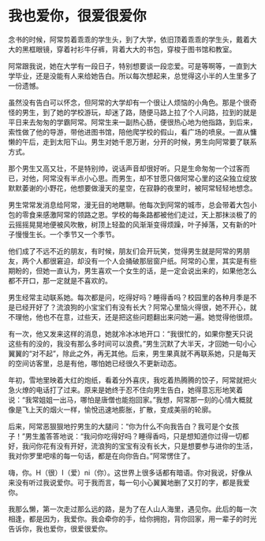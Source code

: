 # 我也爱你，很爱很爱你

念书的时候，阿常剪着乖乖的学生头，到了大学，依旧顶着乖乖的学生头，戴着大大的黑框眼镜，穿着衬衫牛仔裤，背着大大的书包，穿梭于图书馆和教室。 

阿常跟我说，她在大学有一段日子，特别想要谈一段恋爱。可是等啊等，一直到大学毕业，还是没能有人来给她告白。所以每次想起来，总觉得这小半的人生里多了一份遗憾。 

虽然没有告白可以怀念，但阿常的大学却有一个很让人烦恼的小角色。那是个很奇怪的男生，到了她的学校游玩，却迷了路，随便马路上拉了个人问路，拉到的就是平日来去匆匆的学霸阿常。阿常生来一副热心肠，便很热心地为他指路，到后来，索性做了他的导游，带他进图书馆，陪他爬学校的假山，看广场的喷泉。一直从慵懒的午后，走到太阳下山。男生对她千恩万谢，分开的时候，男生向阿常要了联系方式。 

那个男生又高又壮，不是特别帅，说话声音却很好听。只是生命匆匆一个过客而已，对他，阿常没有半点小心思。而男生，却不甘愿只做阿常心里的这朵独立绽放默默萎谢的小野花，他想要做漫天的星空，在寂静的夜里时，被阿常轻轻地想念。 

男生常常发消息给阿常，漫无目的地瞎聊。他每次到阿常的城市，总会带着大包小包的零食来感激阿常的领路之恩。学校的每条路都被他们走过，天上那抹淡极了的云摇摇晃晃地便被风吹散，树顶上轻盈的风渐渐变得烦躁，叶子掉落，又有新的叶子慢慢生长。一个季节又一个季节。 

他们成了不远不近的朋友，有时候，朋友们会开玩笑，觉得男生就是阿常的男朋友，两个人都很窘迫，却没有一个人会捅破那层窗户纸。阿常的心里，其实是有些期盼的，但她一直认为，男生喜欢一个女生的话，是一定会说出来的，如果他怎么都不开口，那一定就是不喜欢的。 

男生经常主动联系她。每次都是问，吃得好吗？睡得香吗？校园里的各种月季是不是已经开好了？流浪狗的小宝宝们有没有长大？阿常心里恼火得很，她不开心，就不理他，他也不在意，过些天，还是把这些问题翻出来问她一遍。她觉得他很烦。 

有一次，他又发来这样的消息，她就冷冰冰地开口：“我很忙的，如果你整天只说这些有的没的，我没有那么多时间可以浪费。”男生沉默了大半天，才回她一句小心翼翼的“对不起”，除此之外，再无其他。后来，男生果真就不再联系她，只是每天的空间访客里，总是有他，哪怕她已经很久不更新动态。 

年初，雪地里映着大红的炮纸，看着分外喜庆，我吃着热腾腾的饺子，阿常就把火急火燎的电话打了过来。原来是她终于忍不住向男生告白，她得意忘形地笑着说：“我常姐姐一出马，哪怕是唐僧也能抱回家。”我想，阿常那一刻的心情大概就像是飞上天的烟火一样，愉悅迅速地膨胀，扩散，变成美丽的轮廓。 

后来，阿常恶狠狠地拧男生的大腿问：“你为什么不向我告白？我可是个女孩子！”男生羞答答地说：“我问你吃得好吗？睡得香吗，只是想知道你过得一切都好，我问你花有没有开好，流浪狗的宝宝有没有长大，只是想要参与进你的生活，我对你罗里吧嗦的每一句话，都是在向你告白。”阿常愣住了。 

嗨，你。H（很）I（爱）ni（你）。这世界上很多话都有暗语。你对我说，好像从来没有听过我说爱你。可于我而言，每一句小心翼翼地删了又打的字，都是我爱你。 

我那么懒，第一次走过那么远的路，是为了在人山人海里，遇见你。此后的每一次相逢，都是因为，我爱你。我会牵你的手，给你拥抱，背你回家，用一辈子的时光告诉你，我也爱你，很爱很爱你。